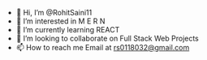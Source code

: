 - 👋 Hi, I’m @RohitSaini11
- 👀 I’m interested in M E R N
- 🌱 I’m currently learning REACT
- 💞️ I’m looking to collaborate on Full Stack Web Projects
- 📫 How to reach me Email at rs0118032@gmail.com 

<!---
RohitSaini11/RohitSaini11 is a ✨ special ✨ repository because its `README.md` (this file) appears on your GitHub profile.
You can click the Preview link to take a look at your changes.
--->
